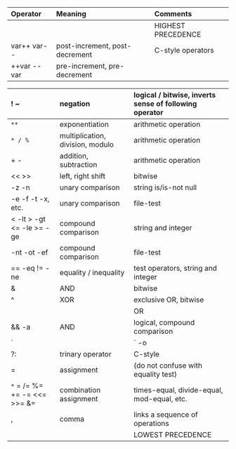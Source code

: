 |Operator	|Meaning	|Comments|
|:--------|:-------|:-------|
|         |        |	HIGHEST PRECEDENCE|
|var++ var--|	post-increment, post-decrement|	C-style operators|
|++var --var|	pre-increment, pre-decrement	|        |

|! ~	|negation	|logical / bitwise, inverts sense of following operator|
|:---|:--------|:-----------------------------------------------------|
|`**`	|exponentiation|	arithmetic operation                                 |
|`* / %`	|multiplication, division, modulo|	arithmetic operation                                 |
|+ -	|addition, subtraction	|arithmetic operation                                  |
|<< >>|	left, right shift	|bitwise                                               |
|-z -n	|unary comparison	|string is/is-not null                                 |
|-e -f -t -x, etc.|	unary comparison|	file-test                                            |
|< -lt > -gt <= -le >= -ge|	compound comparison|	string and integer                                   |
|-nt -ot -ef	|compound comparison|	file-test                                            |
|== -eq != -ne	|equality / inequality|	test operators, string and integer                   |
|&	  |AND	     |bitwise                                               |
|^	  |XOR	     |exclusive OR, bitwise                                 |
| |	 |OR	      |bitwise                                               |
|&& -a	|AND	     |logical, compound comparison                          |
| ` | | `  -o	|OR       |	logical, compound comparison                         |
|?:	 |trinary operator|	C-style                                              |
|=	  |assignment	|(do not confuse with equality test)                   |
|`*` = /= %= += -= <<= >>= &=|	combination assignment|	times-equal, divide-equal, mod-equal, etc.           |
|,	  |comma	   |links a sequence of operations                        |
|    |	        |LOWEST PRECEDENCE                                     |